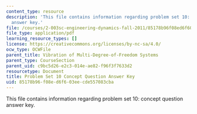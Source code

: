 ```yaml
---
content_type: resource
description: 'This file contains information regarding problem set 10: concept question
  answer key.'
file: /courses/2-003sc-engineering-dynamics-fall-2011/85178b96f08ed6f603eecde557083cba_MIT2_003SCF11_pset10CoSo.pdf
file_type: application/pdf
learning_resource_types: []
license: https://creativecommons.org/licenses/by-nc-sa/4.0/
ocw_type: OCWFile
parent_title: Vibration of Multi-Degree-of-Freedom Systems
parent_type: CourseSection
parent_uid: c9bc5d26-e2c3-014e-ae82-f96f3f7633d2
resourcetype: Document
title: Problem Set 10 Concept Question Answer Key
uid: 85178b96-f08e-d6f6-03ee-cde557083cba
---
```

This file contains information regarding problem set 10: concept question answer key.